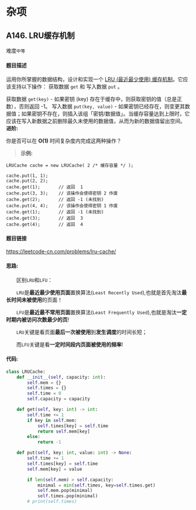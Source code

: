 # 杂项

## A146. LRU缓存机制

难度`中等`

#### 题目描述

运用你所掌握的数据结构，设计和实现一个  [LRU (最近最少使用) 缓存机制](https://baike.baidu.com/item/LRU)。它应该支持以下操作： 获取数据 `get` 和 写入数据 `put` 。

获取数据 `get(key)` - 如果密钥 (key) 存在于缓存中，则获取密钥的值（总是正数），否则返回 -1。
写入数据 `put(key, value)` - 如果密钥已经存在，则变更其数据值；如果密钥不存在，则插入该组「密钥/数据值」。当缓存容量达到上限时，它应该在写入新数据之前删除最久未使用的数据值，从而为新的数据值留出空间。
**进阶:**

你是否可以在 **O(1)** 时间复杂度内完成这两种操作？
> **示例:**

```
LRUCache cache = new LRUCache( 2 /* 缓存容量 */ );

cache.put(1, 1);
cache.put(2, 2);
cache.get(1);       // 返回  1
cache.put(3, 3);    // 该操作会使得密钥 2 作废
cache.get(2);       // 返回 -1 (未找到)
cache.put(4, 4);    // 该操作会使得密钥 1 作废
cache.get(1);       // 返回 -1 (未找到)
cache.get(3);       // 返回  3
cache.get(4);       // 返回  4
```

#### 题目链接

<https://leetcode-cn.com/problems/lru-cache/>

#### **思路:**

　　区别`LRU`和`LFU`：  


　　`LRU`是**最近最少使用页面**置换算法(`Least Recently Used`),也就是首先淘汰**最长时间未被使用**的页面！  

　　`LFU`是**最近最不常用页面**置换算法(`Least Frequently Used`),也就是淘汰**一定时期内被访问次数最少的页**!  

　　`LRU`关键是看页面**最后一次被使用**到**发生调度**的时间长短；  

　　而`LFU`关键是看**一定时间段内页面被使用的频率**!　　

#### **代码:**

```python
class LRUCache:
    def __init__(self, capacity: int):
        self.mem = {}
        self.times = {}
        self.time = 0
        self.capacity = capacity

    def get(self, key: int) -> int:
        self.time += 1
        if key in self.mem:
            self.times[key] = self.time
            return self.mem[key]
        else:
            return -1

    def put(self, key: int, value: int) -> None:
        self.time += 1
        self.times[key] = self.time
        self.mem[key] = value

        if len(self.mem) > self.capacity:
            minimal = min(self.times, key=self.times.get)
            self.mem.pop(minimal)
            self.times.pop(minimal)
        # print(self.times)

```
